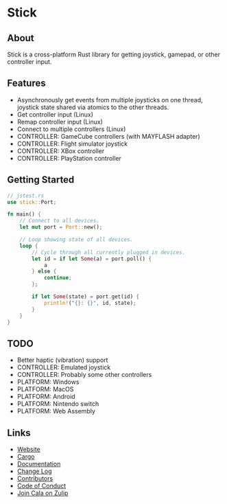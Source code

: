 # Stick
## About
Stick is a cross-platform Rust library for getting joystick, gamepad, or other
controller input.

## Features
- Asynchronously get events from multiple joysticks on one thread, joystick
  state shared via atomics to the other threads.
- Get controller input (Linux)
- Remap controller input (Linux)
- Connect to multiple controllers (Linux)
- CONTROLLER: GameCube controllers (with MAYFLASH adapter)
- CONTROLLER: Flight simulator joystick
- CONTROLLER: XBox controller
- CONTROLLER: PlayStation controller

## Getting Started
```rust
// jstest.rs
use stick::Port;

fn main() {
    // Connect to all devices.
    let mut port = Port::new();

    // Loop showing state of all devices.
    loop {
        // Cycle through all currently plugged in devices.
        let id = if let Some(a) = port.poll() {
            a
        } else {
            continue;
        };

        if let Some(state) = port.get(id) {
            println!("{}: {}", id, state);
        }
    }
}
```

## TODO
- Better haptic (vibration) support
- CONTROLLER: Emulated joystick
- CONTROLLER: Probably some other controllers
- PLATFORM: Windows
- PLATFORM: MacOS
- PLATFORM: Android
- PLATFORM: Nintendo switch
- PLATFORM: Web Assembly

## Links
- [Website](https://libcala.github.io/stick)
- [Cargo](https://crates.io/crates/stick)
- [Documentation](https://docs.rs/stick)
- [Change Log](https://libcala.github.io/stick/CHANGELOG)
- [Contributors](https://libcala.github.io/stick/CONTRIBUTORS)
- [Code of Conduct](https://libcala.github.io/stick/CODEOFCONDUCT)
- [Join Cala on Zulip](https://plopgrizzly.zulipchat.com/join/pp13s6clnexk03tvlnrtjvi1)
